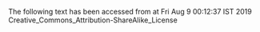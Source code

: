 The following text has been accessed from at Fri Aug 9 00:12:37 IST 2019
Creative_Commons_Attribution-ShareAlike_License
